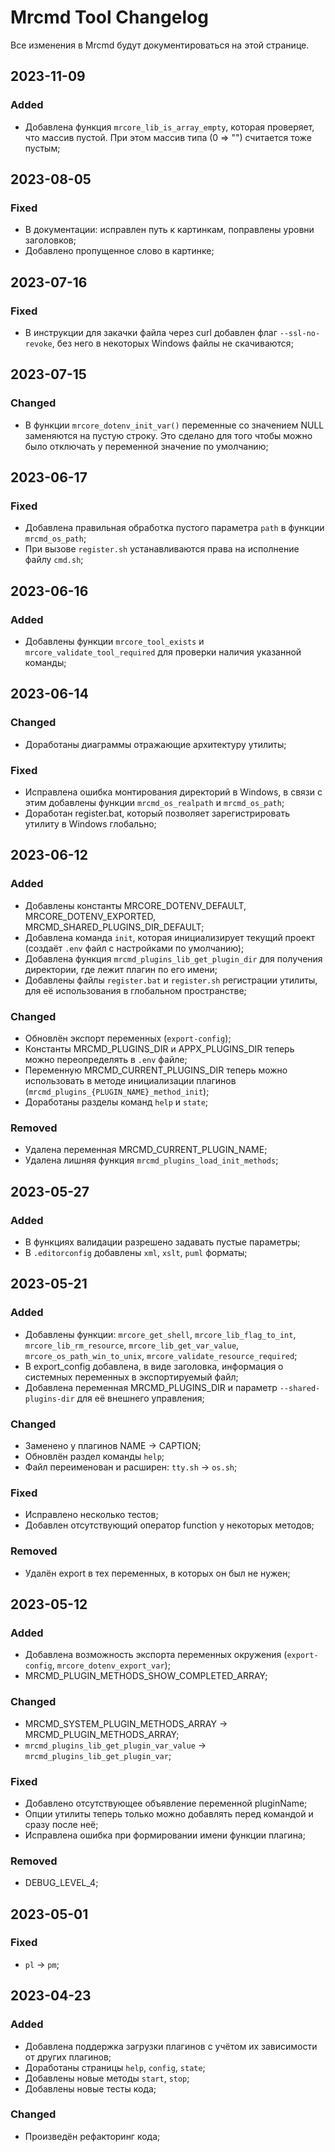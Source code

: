 # Mrcmd Tool Changelog
Все изменения в Mrcmd будут документироваться на этой странице.

## 2023-11-09
### Added
- Добавлена функция `mrcore_lib_is_array_empty`, которая проверяет, что массив пустой. При этом массив типа (0 => "") считается тоже пустым;

## 2023-08-05
### Fixed
- В документации: исправлен путь к картинкам, поправлены уровни заголовков;
- Добавлено пропущенное слово в картинке;

## 2023-07-16
### Fixed
- В инструкции для закачки файла через curl добавлен флаг `--ssl-no-revoke`, без него в некоторых Windows файлы не скачиваются;

## 2023-07-15
### Changed
- В функции `mrcore_dotenv_init_var()` переменные со значением NULL заменяются на пустую строку. Это сделано для того чтобы можно было отключать у переменной значение по умолчанию;

## 2023-06-17
### Fixed
- Добавлена правильная обработка пустого параметра `path` в функции `mrcmd_os_path`;
- При вызове `register.sh` устанавливаются права на исполнение файлу `cmd.sh`;

## 2023-06-16
### Added
- Добавлены функции `mrcore_tool_exists` и `mrcore_validate_tool_required` для проверки наличия указанной команды;

## 2023-06-14
### Changed
- Доработаны диаграммы отражающие архитектуру утилиты;

### Fixed
- Исправлена ошибка монтирования директорий в Windows, в связи с этим добавлены функции `mrcmd_os_realpath` и `mrcmd_os_path`;
- Доработан register.bat, который позволяет зарегистрировать утилиту в Windows глобально;

## 2023-06-12
### Added
- Добавлены константы MRCORE_DOTENV_DEFAULT, MRCORE_DOTENV_EXPORTED, MRCMD_SHARED_PLUGINS_DIR_DEFAULT;
- Добавлена команда `init`, которая инициализирует текущий проект (создаёт `.env` файл с настройками по умолчанию);
- Добавлена функция `mrcmd_plugins_lib_get_plugin_dir` для получения директории, где лежит плагин по его имени;
- Добавлены файлы `register.bat` и `register.sh` регистрации утилиты, для её использования в глобальном пространстве;

### Changed
- Обновлён экспорт переменных (`export-config`);
- Константы MRCMD_PLUGINS_DIR и APPX_PLUGINS_DIR теперь можно переопределять в `.env` файле;
- Переменную MRCMD_CURRENT_PLUGINS_DIR теперь можно использовать в методе инициализации плагинов (`mrcmd_plugins_{PLUGIN_NAME}_method_init`);
- Доработаны разделы команд `help` и `state`;

### Removed
- Удалена переменная MRCMD_CURRENT_PLUGIN_NAME;
- Удалена лишняя функция `mrcmd_plugins_load_init_methods`;

## 2023-05-27
### Added
- В функциях валидации разрешено задавать пустые параметры;
- В `.editorconfig` добавлены `xml`, `xslt`, `puml` форматы;

## 2023-05-21
### Added
- Добавлены функции: `mrcore_get_shell`, `mrcore_lib_flag_to_int`, `mrcore_lib_rm_resource`, `mrcore_lib_get_var_value`, `mrcore_os_path_win_to_unix`, `mrcore_validate_resource_required`;
- В export_config добавлена, в виде заголовка, информация о системных переменных в экспортируемый файл;
- Добавлена переменная MRCMD_PLUGINS_DIR и параметр `--shared-plugins-dir` для её внешнего управления;

### Changed
- Заменено у плагинов NAME -> CAPTION;
- Обновлён раздел команды `help`;
- Файл переименован и расширен: `tty.sh` -> `os.sh`;

### Fixed
- Исправлено несколько тестов;
- Добавлен отсутствующий оператор function у некоторых методов;

### Removed
- Удалён export в тех переменных, в которых он был не нужен;

## 2023-05-12
### Added
- Добавлена возможность экспорта переменных окружения (`export-config`, `mrcore_dotenv_export_var`);
- MRCMD_PLUGIN_METHODS_SHOW_COMPLETED_ARRAY;

### Changed
- MRCMD_SYSTEM_PLUGIN_METHODS_ARRAY -> MRCMD_PLUGIN_METHODS_ARRAY;
- `mrcmd_plugins_lib_get_plugin_var_value` -> `mrcmd_plugins_lib_get_plugin_var`;

### Fixed
- Добавлено отсутствующее объявление переменной pluginName;
- Опции утилиты теперь только можно добавлять перед командой и сразу после неё;
- Исправлена ошибка при формировании имени функции плагина;

### Removed
- DEBUG_LEVEL_4;

## 2023-05-01
### Fixed
- `pl` -> `pm`;

## 2023-04-23
### Added
- Добавлена поддержка загрузки плагинов с учётом их зависимости от других плагинов;
- Доработаны страницы `help`, `config`, `state`;
- Добавлены новые методы `start`, `stop`;
- Добавлены новые тесты кода;

### Changed
- Произведён рефакторинг кода;